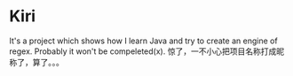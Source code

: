 # Kiri
It's a project which shows how I learn Java and try to create an engine of regex. Probably it won't be compeleted(x).
惊了，一不小心把项目名称打成昵称了，算了。。。